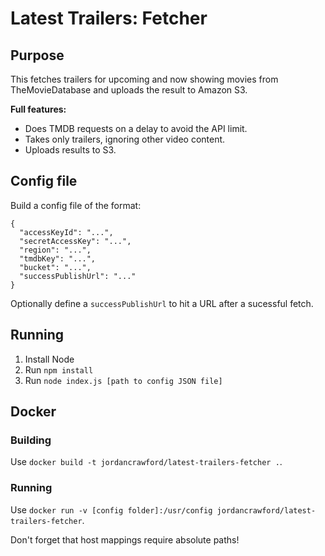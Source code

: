 # Latest Trailers: Fetcher

## Purpose
This fetches trailers for upcoming and now showing movies from TheMovieDatabase and uploads the result to Amazon S3.

**Full features:**
- Does TMDB requests on a delay to avoid the API limit.
- Takes only trailers, ignoring other video content.
- Uploads results to S3.

## Config file
Build a config file of the format:

```
{
  "accessKeyId": "...",
  "secretAccessKey": "...",
  "region": "...",
  "tmdbKey": "...",
  "bucket": "...",
  "successPublishUrl": "..."
}
```

Optionally define a `successPublishUrl` to hit a URL after a sucessful fetch.

## Running
1. Install Node
2. Run `npm install`
3. Run `node index.js [path to config JSON file]`

## Docker

### Building
Use `docker build -t jordancrawford/latest-trailers-fetcher .`.

### Running
Use `docker run -v [config folder]:/usr/config jordancrawford/latest-trailers-fetcher`.

Don't forget that host mappings require absolute paths!
